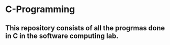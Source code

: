 # C-Programming
## This repository consists of all the progrmas done in C in the software computing lab.
